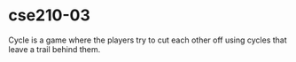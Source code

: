 # cse210-03
Cycle is a game where the players try to cut each other off using cycles that leave a trail behind them. 
